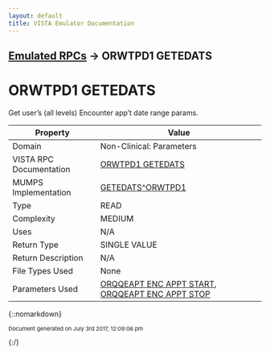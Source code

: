 ```yaml
---
layout: default
title: VISTA Emulator Documentation
---
```


## [Emulated RPCs](TableOfContents) &#8594; ORWTPD1 GETEDATS
# ORWTPD1 GETEDATS

Get user’s (all levels) Encounter app’t date range params.

Property | Value
--- | ---
Domain | Non-Clinical: Parameters
VISTA RPC Documentation | [ORWTPD1 GETEDATS](../VISTARPC/ORWTPD1_GETEDATS)
MUMPS Implementation | [GETEDATS^ORWTPD1](http://code.osehra.org/dox/Routine_ORWTPD1_source.html)
Type | READ
Complexity | MEDIUM
Uses | N/A
Return Type | SINGLE VALUE
Return Description | N/A
File Types Used | None
Parameters Used | [ORQQEAPT ENC APPT START](../Parameters/ORQQEAPT_ENC_APPT_START), [ORQQEAPT ENC APPT STOP](../Parameters/ORQQEAPT_ENC_APPT_STOP)


{::nomarkdown} <br/><p style="font-size: 11px">Document generated on July 3rd 2017, 12:09:06 pm</p>{:/}